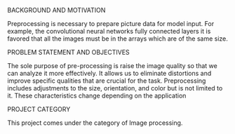 BACKGROUND AND MOTIVATION

Preprocessing is necessary to prepare picture data for model input. For example, the
convolutional neural networks fully connected layers it is favored that all the
images must be in the arrays which are of the same size.

PROBLEM STATEMENT AND OBJECTIVES

The sole purpose of pre-processing is raise the image quality so that we can analyze
it more effectively. It allows us to eliminate distortions and improve specific
qualities that are crucial for the task. Preprocessing includes adjustments to the size,
orientation, and color but is not limited to it. These characteristics change
depending on the application

PROJECT CATEGORY

This project comes under the category of Image processing. 
